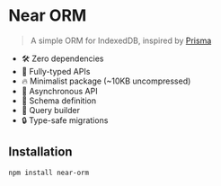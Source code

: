 # Near ORM

> A simple ORM for IndexedDB, inspired by [Prisma](https://www.prisma.io/)

- 🛠️ Zero dependencies
- 🔑 Fully-typed APIs
- 🔥 Minimalist package (~10KB uncompressed)
- 🚀 Asynchronous API
- 🧩 Schema definition
- 🔄 Query builder
- 🔒 Type-safe migrations

## Installation

```bash
npm install near-orm
```

<!-- ## Usage

### Define Schema

Like Prisma, you define your database schema before initialising it. In NearORM, you do this using the `defineSchema` function.

```ts
import { defineSchema } from "near-orm";

const schema = defineSchema({
  users: {
    fields: {
      id: field({ type: 'string', primaryKey: true }),
      name: field({ type: 'string' }),
      email: field({ type: 'string', unique: true }),
      createdAt: field({ type: 'date', default: { type: 'now' } }),
      updatedAt: field({ type: 'date', default: { type: 'now' } }),
    }
  }
}); -->
